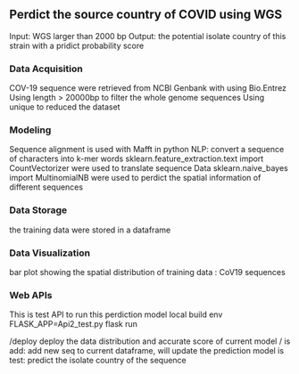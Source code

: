 ## Perdict the source country of COVID using WGS
Input: WGS larger than 2000 bp
Output: the potential isolate country of this strain with a pridict probability score

### Data Acquisition
COV-19 sequence were retrieved  from NCBI Genbank with using Bio.Entrez
Using length > 20000bp to filter the whole genome sequences
Using unique to reduced the dataset

### Modeling
Sequence alignment is used with Mafft in python
NLP: convert a sequence of characters into k-mer words
sklearn.feature_extraction.text import CountVectorizer were used to translate sequence Data
sklearn.naive_bayes import MultinomialNB were used to perdict the spatial information of different sequences
### Data Storage
the training data were stored in a dataframe

### Data Visualization
bar plot showing the spatial distribution of training data : CoV19 sequences

### Web APIs
This is test API to run this perdiction model
local build env FLASK_APP=Api2_test.py flask run

/deploy
deploy the data distribution and accurate score of current model
/
is add:
add new seq to current dataframe, will update the prediction model
is test:
predict  the isolate country of the sequence
